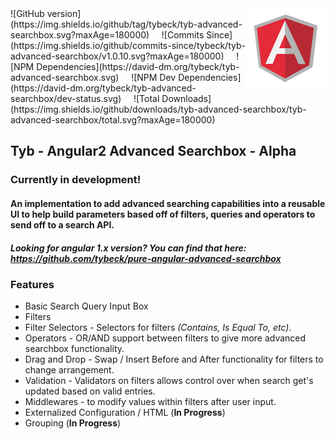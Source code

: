 <img src="img/angular.png" alt="Angular" align="right" />
![GitHub version](https://img.shields.io/github/tag/tybeck/tyb-advanced-searchbox.svg?maxAge=180000)
&nbsp;&nbsp;&nbsp;
![Commits Since](https://img.shields.io/github/commits-since/tybeck/tyb-advanced-searchbox/v1.0.10.svg?maxAge=180000)
&nbsp;&nbsp;&nbsp;
![NPM Dependencies](https://david-dm.org/tybeck/tyb-advanced-searchbox.svg)
&nbsp;&nbsp;&nbsp;
![NPM Dev Dependencies](https://david-dm.org/tybeck/tyb-advanced-searchbox/dev-status.svg)
&nbsp;&nbsp;&nbsp;
![Total Downloads](https://img.shields.io/github/downloads/tyb-advanced-searchbox/tyb-advanced-searchbox/total.svg?maxAge=180000)
&nbsp;&nbsp;&nbsp;

## Tyb - Angular2 Advanced Searchbox - Alpha

### Currently in development!

#### An implementation to add advanced searching capabilities into a reusable UI to help build parameters based off of filters, queries and operators to send off to a search API.

##### Looking for angular 1.x version? You can find that here: https://github.com/tybeck/pure-angular-advanced-searchbox

### Features

- Basic Search Query Input Box
- Filters
- Filter Selectors - Selectors for filters *(Contains, Is Equal To, etc)*.
- Operators - OR/AND support between filters to give more advanced searchbox functionality.
- Drag and Drop - Swap / Insert Before and After functionality for filters to change arrangement.
- Validation - Validators on filters allows control over when search get's updated based on valid entries.
- Middlewares - to modify values within filters after user input.
- Externalized Configuration / HTML (**In Progress**)
- Grouping (**In Progress**) 
